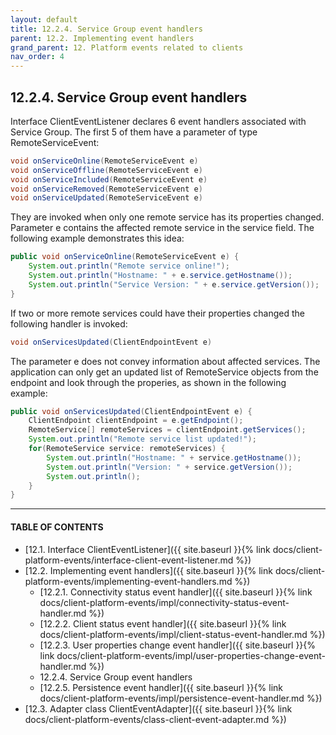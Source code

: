 ```yaml
---
layout: default
title: 12.2.4. Service Group event handlers
parent: 12.2. Implementing event handlers
grand_parent: 12. Platform events related to clients
nav_order: 4
---
```


## 12.2.4. Service Group event handlers

Interface <span class="datatype">ClientEventListener</span> declares 6 event handlers associated with Service Group. The first 5 of them have a parameter of type <span class="datatype">RemoteServiceEvent</span>:
```java
void onServiceOnline(RemoteServiceEvent e)
void onServiceOffline(RemoteServiceEvent e)
void onServiceIncluded(RemoteServiceEvent e)
void onServiceRemoved(RemoteServiceEvent e)
void onServiceUpdated(RemoteServiceEvent e)
```
They are invoked when only one remote service has its properties changed. Parameter e contains the affected remote service in the service field. The following example demonstrates this idea:
```java
public void onServiceOnline(RemoteServiceEvent e) {
	System.out.println("Remote service online!");					
	System.out.println("Hostname: " + e.service.getHostname());
	System.out.println("Service Version: " + e.service.getVersion());
}
```

If two or more remote services could have their properties changed the following handler is invoked:
```java
void onServicesUpdated(ClientEndpointEvent e)
```

The parameter e does not convey information about affected services. The application can only get an updated list of <span class="datatype">RemoteService</span> objects from the endpoint and look through the properies, as shown in the following example:
```java
public void onServicesUpdated(ClientEndpointEvent e) {
    ClientEndpoint clientEndpoint = e.getEndpoint();
    RemoteService[] remoteServices = clientEndpoint.getServices();
    System.out.println("Remote service list updated!");					
    for(RemoteService service: remoteServices) {
        System.out.println("Hostname: " + service.getHostname());
        System.out.println("Version: " + service.getVersion());
        System.out.println();
    }
}
```

---
#### TABLE OF CONTENTS
* [12.1. Interface ClientEventListener]({{ site.baseurl }}{% link docs/client-platform-events/interface-client-event-listener.md %})
* [12.2. Implementing event handlers]({{ site.baseurl }}{% link docs/client-platform-events/implementing-event-handlers.md %})
    * [12.2.1. Connectivity status event handler]({{ site.baseurl }}{% link docs/client-platform-events/impl/connectivity-status-event-handler.md %})
    * [12.2.2. Client status event handler]({{ site.baseurl }}{% link docs/client-platform-events/impl/client-status-event-handler.md %})
    * [12.2.3. User properties change event handler]({{ site.baseurl }}{% link docs/client-platform-events/impl/user-properties-change-event-handler.md %})
    * 12.2.4. Service Group event handlers
    * [12.2.5. Persistence event handler]({{ site.baseurl }}{% link docs/client-platform-events/impl/persistence-event-handler.md %})
* [12.3. Adapter class ClientEventAdapter]({{ site.baseurl }}{% link docs/client-platform-events/class-client-event-adapter.md %})